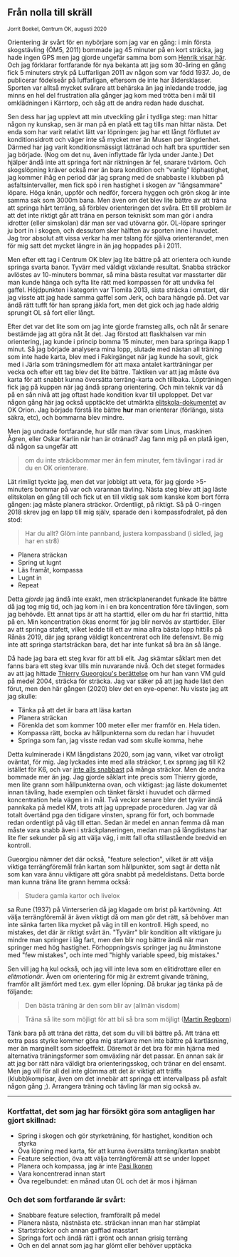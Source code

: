 Från nolla till skräll
-----
<sup>Jorrit Boekel, Centrum OK, augusti 2020</sup>

Orientering är svårt för en nybörjare som jag var en gång: i min första skogstävling (ÖM5, 2011) bommade jag 
45 minuter på en kort sträcka, jag hade ingen GPS men jag gjorde ungefär samma bom som
[Henrik visar här](http://www.centrumkartor.se/show_map.php?user=a95henhe&map=1678 "Det såg så lätt ut på kartan"). Och jag förklarar fortfarande för nya bekanta att jag som 30-åring 
en gång fick 5 minuters stryk på Luffarligan 2011 av någon som var född 1937.
Jo, de publicerar födelseår på luffarligan, eftersom de inte har åldersklasser.
Sporten var alltså mycket svårare att behärska än jag inledande trodde, jag 
minns en hel del frustration alla gånger jag kom med trötta ben i mål till
omklädningen i Kärrtorp, och såg att de andra redan hade duschat.


Sen dess har jag upplevt att min utveckling går i tydliga steg: man hittar någon ny kunskap,
sen är man på en platå ett tag tills man hittar nästa. Det enda som har varit 
relativt lätt var löpningen: jag har ett långt förflutet av konditionsidrott och
väger inte så mycket mer än Musen per längdenhet. Därmed har jag varit konditionsmässigt 
lättränad och haft bra spurttider sen jag började. (Nog om det nu, även 
inflyttade får lyda under Jante.) Det hjälper ändå inte att springa fort när riktningen är fel, snarare tvärtom. Och skogslöpning kräver också 
mer än bara kondition och "vanlig" löphastighet, jag kommer ihåg en period där jag sprang med de snabbaste i klubben på 
asfaltsintervaller, men fick spö i ren hastighet i skogen av "långsammare" löpare.
Höga knän, uppför och nedför, forcera hyggen och grön skog är inte samma sak som 3000m bana.
Men även om det blev lite bättre av att träna att springa hårt terräng, så förblev 
orienteringen det svåra.  Ett till problem är att det inte riktigt går att 
träna en person tekniskt som man gör i andra idrotter (eller simskolan) där man ser vad utövarna gör. 
OL-löpare springer ju bort in i skogen, och dessutom sker hälften av sporten inne i 
huvudet. Jag tror absolut att vissa verkar ha mer talang
för själva orienterandet, men för mig satt det mycket längre in än jag hoppades på i 2011.

Men efter ett tag i Centrum OK blev jag lite bättre på att orientera och kunde
springa svarta banor. Tyvärr med väldigt växlande resultat. Snabba 
sträckor avlöstes av 10-minuters bommar, så mina bästa resultat var masstarter där 
man kunde hänga och syfta lite rätt med kompassen för att undvika fel gaffel. Höjdpunkten i
kategorin var Tiomila 2013, sista sträcka i omstart, där jag visste att jag hade
samma gaffel som Jerk, och bara hängde på. Det var ändå rätt tufft för han sprang
jäkla fort, men det gick och jag hade aldrig sprungit OL så fort eller långt.

Efter det var det lite som om jag inte gjorde framsteg alls, och nåt år senare bestämde jag
att göra nåt åt det. Jag förstod att flaskhalsen var min orientering, jag kunde i princip
bomma 15 minuter, men bara springa ikapp 1 minut. Så jag började analysera mina lopp, slutade med nästan all 
träning som inte hade karta, blev med i Fakirgänget när jag kunde ha sovit, gick med i Järla som träningsmedlem för att maxa 
antalet kartträningar per vecka och efter ett tag blev det lite bättre. Taktiken var
att jag måste öva karta för att snabbt kunna översätta terräng-karta och tillbaka.
Löpträningen fick jag på kuppen när jag ändå sprang orientering. Och min teknik
var då på en sån nivå att jag oftast hade kondition kvar till upploppet. Det var
någon gång här jag också upptäckte det utmärkta [elitskola-dokumentet](http://www.okorion.com/elit/traning/elitskola1.pdf) av OK Orion.
Jag började förstå lite bättre __hur__ man orienterar (förlänga, sista säkra, etc),
och bommarna blev mindre.

Men jag undrade fortfarande, hur slår man rävar som Linus, maskinen Ågren, eller Oskar Karlin
när han är otränad? Jag fann mig på en platå igen, då någon sa ungefär att 
> om du inte sträckbommar mer än fem minuter, fem tävlingar i rad är du en OK orienterare.

Lät rimligt tyckte jag, men det var jobbigt att veta, för jag gjorde
\>5-minuters bommar på var och varannan tävling. Nästa steg blev att jag läste elitskolan
en gång till och fick ut en till viktig sak som kanske kom bort förra gången: jag måste planera sträckor. Ordentligt, på riktigt.
Så på O-ringen 2018 skrev jag en lapp till mig själv, sparade den i kompassfodralet,
på den stod:

>Har du allt? Glöm inte pannband, justera kompassband (i sidled, jag har en str8)
>
+ Planera sträckan
+ Spring ut lugnt
+ Läs framåt, kompassa
+ Lugnt in
+ Repeat

Detta _gjorde_ jag ändå inte exakt, men sträckplanerandet funkade lite bättre då jag tog mig tid, och 
jag kom in i en bra koncentration före tävlingen, som jag behövde. Ett annat tips
är att ha starttid, eller om du har fri starttid, hitta på en. Min koncentration
ökas enormt för jag blir nervös av starttider. Eller av att springa stafett, 
vilket ledde till ett av mina allra bästa lopp hittills på Rånäs 2019, där jag 
sprang väldigt koncentrerat och lite defensivt. Be mig inte att springa startsträckan
bara, det har inte funkat så bra än så länge.

Då hade jag bara ett steg kvar för att bli elit. Jag skämtar såklart men det fanns bara 
ett steg kvar tills min nuvarande nivå. Och det steget formades av att jag hittade 
[Thierry Gueorgiou's berättelse](https://www.orienteering.ie/wp-content/uploads/2013/02/thierry_gueorgiou_woc_middle_distance_route_description.pdf "Sikta högt och kolla hur världsmästaren gör det") om hur han vann VM guld på medel 2004,
sträcka för sträcka. Jag var säker på att jag hade läst den förut, men den här gången (2020)
blev det en eye-opener. Nu visste jag att jag skulle:

+ Tänka på att det är bara att läsa kartan
+ Planera sträckan
+ Förenkla det som kommer 100 meter eller mer framför en. Hela tiden.
+ Kompassa rätt, bocka av hållpunkterna som du redan har i huvudet
+ Springa som fan, jag visste redan vad som skulle komma, hehe

Detta kulminerade i KM långdistans 2020, som jag vann, vilket var otroligt oväntat,
för mig. Jag lyckades inte med alla sträckor, t.ex sprang jag till K2 istället
för K6, och var [inte alls snabbast](http://obasen.orientering.se/winsplits/online/sv/default.asp?page=table&databaseId=69299&categoryId=1) på många sträckor. Men de andra
bommade mer än jag. Jag gjorde såklart inte precis som Thierry gjorde, men lite grann
som hållpunkterna ovan, och viktigast: jag läste dokumentet innan tävling, 
hade exemplen och tänket färskt i huvudet och därmed koncentration hela vägen in i mål.
Två veckor senare blev det tyvärr ändå pannkaka på medel KM, trots att jag upprepade
proceduren. Jag var då totalt övertänd pga den tidigare vinsten, sprang för
fort, och bommade redan ordentligt på väg till ettan. Sedan är medel en annan
femma då man måste vara snabb även i sträckplaneringen, medan man på långdistans har 
lite fler sekunder på sig att välja väg, i mitt fall ofta stillastående bredvid
en kontroll.

Gueorgiou nämner det där också, "feature selection", vilket är att
välja viktiga terrängföremål från kartan som hållpunkter, som sagt är detta nåt som
kan vara ännu viktigare att göra snabbt på medeldistans. Detta borde man kunna 
träna lite grann hemma också:
> Studera gamla kartor och livelox

sa Rune (1937) på Vinterserien då jag klagade om brist på kartövning. Att välja terrängföremål är 
även viktigt då om man gör det rätt, så behöver man inte sänka farten lika 
mycket på väg in till en kontroll. High speed, no mistakes, det där är riktigt 
svårt än. "Tyvärr" blir kondition allt viktigare ju mindre man springer i låg 
fart, men den blir nog bättre ändå när man springer med hög hastighet.
Förhoppningsvis springer jag nu åtminstone med "few mistakes", och inte med 
"highly variable speed, big mistakes."

Sen vill jag ha kul också, och jag vill inte leva som en elitidrottare eller en
_elitmotionär_. Även om orientering för mig är extremt givande träning, framför 
allt jämfört med t.ex. gym eller löpning. Då brukar jag tänka på de följande:

> Den bästa träning är den som blir av (allmän visdom)

> Träna så lite som möjligt för att bli så bra som möjligt ([Martin Regborn](http://www.oringen.se/213/arsneutrala-sidor/om-oss/folj-o-ringen/radio-o-ringen/podcast-arkiv/2017-04-04-pod-80---martin-regborn-gar-sin-egen-vag---helst-uppfor.html))

Tänk bara på att träna det rätta, det som du vill bli bättre på. Att träna ett extra
pass styrke kommer göra mig starkare men inte bättre på kartläsning, mer än 
marginellt som sidoeffekt. Däremot är det bra för min hjärna med alternativa träningsformer som 
omväxling när det passar. En annan sak är att jag bor rätt nära väldigt bra 
orienteringsskog, och tränar en del ensamt. Men jag vill för all del inte glömma 
att det är viktigt att träffa (klubb)kompisar, även om det innebär att springa ett 
intervallpass på asfalt någon gång ;). Arrangera träning och tävling lär man sig också av.

-----

### Kortfattat, det som jag har försökt göra som antagligen har gjort skillnad:

+ Spring i skogen och gör styrketräning, för hastighet, kondition och styrka
+ Öva löpning med karta, för att kunna översätta terräng/kartan snabbt
+ Feature selection, öva att välja terrängföremål att se under loppet
+ Planera och kompassa, jag är inte [Pasi Ikonen](http://news.worldofo.com/2011/09/01/pasi-ikonen-2001-interview-bad-development/ "Det är ändå snabbare med kompass")
+ Vara koncentrerad innan start
+ Öva regelbundet: en månad utan OL och det är mos i hjärnan


### Och det som fortfarande är svårt:

+ Snabbare feature selection, framförallt på medel
+ Planera nästa, nästnästa etc. sträckan innan man har stämplat
+ Startsträckor och annan gafflad masstart
+ Springa fort och ändå rätt i grönt och annan grisig terräng
+ Och en del annat som jag har glömt eller behöver upptäcka
